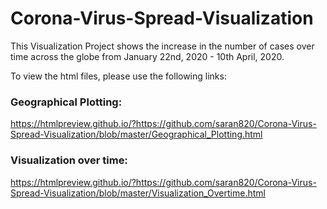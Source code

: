 # Corona-Virus-Spread-Visualization

This Visualization Project shows the increase in the number of cases over time across the globe from January 22nd, 2020 - 10th April, 2020.

To view the html files, please use the following links:

### Geographical Plotting:
https://htmlpreview.github.io/?https://github.com/saran820/Corona-Virus-Spread-Visualization/blob/master/Geographical_Plotting.html

### Visualization over time:
https://htmlpreview.github.io/?https://github.com/saran820/Corona-Virus-Spread-Visualization/blob/master/Visualization_Overtime.html

